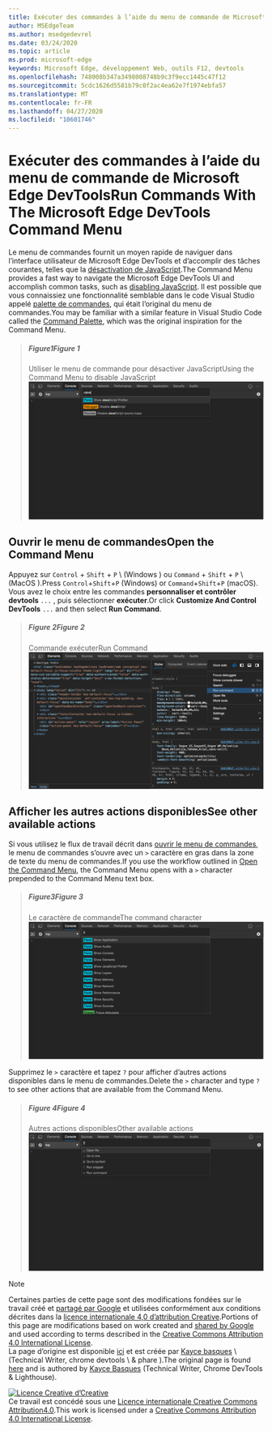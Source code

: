 ```yaml
---
title: Exécuter des commandes à l’aide du menu de commande de Microsoft Edge DevTools
author: MSEdgeTeam
ms.author: msedgedevrel
ms.date: 03/24/2020
ms.topic: article
ms.prod: microsoft-edge
keywords: Microsoft Edge, développement Web, outils F12, devtools
ms.openlocfilehash: 748008b347a3498008748b9c3f9ecc1445c47f12
ms.sourcegitcommit: 5cdc1626d5581b79c0f2ac4ea62e7f1974ebfa57
ms.translationtype: MT
ms.contentlocale: fr-FR
ms.lasthandoff: 04/27/2020
ms.locfileid: "10601746"
---
```

<!-- Copyright Kayce Basques 

   Licensed under the Apache License, Version 2.0 (the "License");
   you may not use this file except in compliance with the License.
   You may obtain a copy of the License at

       https://www.apache.org/licenses/LICENSE-2.0

   Unless required by applicable law or agreed to in writing, software
   distributed under the License is distributed on an "AS IS" BASIS,
   WITHOUT WARRANTIES OR CONDITIONS OF ANY KIND, either express or implied.
   See the License for the specific language governing permissions and
   limitations under the License.  -->  





# <span data-ttu-id="8a4fa-103">Exécuter des commandes à l’aide du menu de commande de Microsoft Edge DevTools</span><span class="sxs-lookup"><span data-stu-id="8a4fa-103">Run Commands With The Microsoft Edge DevTools Command Menu</span></span>   

  

<span data-ttu-id="8a4fa-104">Le menu de commandes fournit un moyen rapide de naviguer dans l’interface utilisateur de Microsoft Edge DevTools et d’accomplir des tâches courantes, telles que la [désactivation de JavaScript][JavascriptDisable].</span><span class="sxs-lookup"><span data-stu-id="8a4fa-104">The Command Menu provides a fast way to navigate the Microsoft Edge DevTools UI and accomplish common tasks, such as [disabling JavaScript][JavascriptDisable].</span></span>  <span data-ttu-id="8a4fa-105">Il est possible que vous connaissiez une fonctionnalité semblable dans le code Visual Studio appelé [palette de commandes][VisualStudioCodeUICommandPalette], qui était l’original du menu de commandes.</span><span class="sxs-lookup"><span data-stu-id="8a4fa-105">You may be familiar with a similar feature in Visual Studio Code called the [Command Palette][VisualStudioCodeUICommandPalette], which was the original inspiration for the Command Menu.</span></span>  

> ##### <span data-ttu-id="8a4fa-106">Figure1</span><span class="sxs-lookup"><span data-stu-id="8a4fa-106">Figure 1</span></span>  
> <span data-ttu-id="8a4fa-107">Utiliser le menu de commande pour désactiver JavaScript</span><span class="sxs-lookup"><span data-stu-id="8a4fa-107">Using the Command Menu to disable JavaScript</span></span>  
> ![Utiliser le menu de commande pour désactiver JavaScript][ImageDisableJS]  

## <span data-ttu-id="8a4fa-109">Ouvrir le menu de commandes</span><span class="sxs-lookup"><span data-stu-id="8a4fa-109">Open the Command Menu</span></span>   

<span data-ttu-id="8a4fa-110">Appuyez sur `Control` + `Shift` + `P` \ (Windows \) ou `Command` + `Shift` + `P` \ (MacOS \).</span><span class="sxs-lookup"><span data-stu-id="8a4fa-110">Press `Control`+`Shift`+`P` \(Windows\) or `Command`+`Shift`+`P` \(macOS\).</span></span> <span data-ttu-id="8a4fa-111">Vous avez le choix entre les commandes **personnaliser et contrôler devtools** `...` , puis sélectionner **exécuter**.</span><span class="sxs-lookup"><span data-stu-id="8a4fa-111">Or click **Customize And Control DevTools** `...` and then select **Run Command**.</span></span>  

> ##### <span data-ttu-id="8a4fa-112">Figure 2</span><span class="sxs-lookup"><span data-stu-id="8a4fa-112">Figure 2</span></span>  
> <span data-ttu-id="8a4fa-113">Commande exécuter</span><span class="sxs-lookup"><span data-stu-id="8a4fa-113">Run Command</span></span>  
> ![Commande exécuter][ImageRunCommand]  

## <span data-ttu-id="8a4fa-115">Afficher les autres actions disponibles</span><span class="sxs-lookup"><span data-stu-id="8a4fa-115">See other available actions</span></span>   

<span data-ttu-id="8a4fa-116">Si vous utilisez le flux de travail décrit dans [ouvrir le menu de commandes](#open-the-command-menu), le menu de commandes s’ouvre avec un `>` caractère en gras dans la zone de texte du menu de commandes.</span><span class="sxs-lookup"><span data-stu-id="8a4fa-116">If you use the workflow outlined in [Open the Command Menu](#open-the-command-menu), the Command Menu opens with a `>` character prepended to the Command Menu text box.</span></span>  

> ##### <span data-ttu-id="8a4fa-117">Figure3</span><span class="sxs-lookup"><span data-stu-id="8a4fa-117">Figure 3</span></span>  
> <span data-ttu-id="8a4fa-118">Le caractère de commande</span><span class="sxs-lookup"><span data-stu-id="8a4fa-118">The command character</span></span>  
> ![Le caractère de commande][ImageCommandCharacter]  

<span data-ttu-id="8a4fa-120">Supprimez le `>` caractère et tapez `?` pour afficher d’autres actions disponibles dans le menu de commandes.</span><span class="sxs-lookup"><span data-stu-id="8a4fa-120">Delete the `>` character and type `?` to see other actions that are available from the Command Menu.</span></span>  

> ##### <span data-ttu-id="8a4fa-121">Figure 4</span><span class="sxs-lookup"><span data-stu-id="8a4fa-121">Figure 4</span></span>  
> <span data-ttu-id="8a4fa-122">Autres actions disponibles</span><span class="sxs-lookup"><span data-stu-id="8a4fa-122">Other available actions</span></span>  
> ![Autres actions disponibles][ImageActions]  

 



<!-- image links -->  

[ImageDisableJS]: /microsoft-edge/devtools-guide-chromium/media/command-menu-run-command-java.msft.png "Figure 1: utilisation du menu de commandes pour désactiver JavaScript"  
[ImageRunCommand]: /microsoft-edge/devtools-guide-chromium/media/command-menu-options-run-command.msft.png "Figure 2: commande exécuter"  
[ImageCommandCharacter]: /microsoft-edge/devtools-guide-chromium/media/command-menu-run-command.msft.png "Figure 3: caractère de commande"  
[ImageActions]: /microsoft-edge/devtools-guide-chromium/media/command-menu-help.msft.png "Figure 4: autres actions disponibles"  

<!-- links -->  

[JavascriptDisable]: /microsoft-edge/devtools-guide-chromium/javascript/disable "Désactiver JavaScript avec Microsoft Edge DevTools"  

[VisualStudioCodeUICommandPalette]: https://code.visualstudio.com/docs/getstarted/userinterface#_command-palette "Palette de commandes-interface utilisateur de code Visual Studio"  

> [!NOTE]
> <span data-ttu-id="8a4fa-130">Certaines parties de cette page sont des modifications fondées sur le travail créé et [partagé par Google][GoogleSitePolicies] et utilisées conformément aux conditions décrites dans la [licence internationale 4,0 d’attribution Creative][CCA4IL].</span><span class="sxs-lookup"><span data-stu-id="8a4fa-130">Portions of this page are modifications based on work created and [shared by Google][GoogleSitePolicies] and used according to terms described in the [Creative Commons Attribution 4.0 International License][CCA4IL].</span></span>  
> <span data-ttu-id="8a4fa-131">La page d’origine est disponible [ici](https://developers.google.com/web/tools/chrome-devtools/command-menu/index) et est créée par [Kayce basques][KayceBasques] \ (Technical Writer, chrome devtools \ & phare \).</span><span class="sxs-lookup"><span data-stu-id="8a4fa-131">The original page is found [here](https://developers.google.com/web/tools/chrome-devtools/command-menu/index) and is authored by [Kayce Basques][KayceBasques] \(Technical Writer, Chrome DevTools \& Lighthouse\).</span></span>  

[![Licence Creative d’Creative][CCby4Image]][CCA4IL]  
<span data-ttu-id="8a4fa-133">Ce travail est concédé sous une [Licence internationale Creative Commons Attribution4.0][CCA4IL].</span><span class="sxs-lookup"><span data-stu-id="8a4fa-133">This work is licensed under a [Creative Commons Attribution 4.0 International License][CCA4IL].</span></span>  

[CCA4IL]: https://creativecommons.org/licenses/by/4.0  
[CCby4Image]: https://i.creativecommons.org/l/by/4.0/88x31.png  
[GoogleSitePolicies]: https://developers.google.com/terms/site-policies  
[KayceBasques]: https://developers.google.com/web/resources/contributors/kaycebasques  
